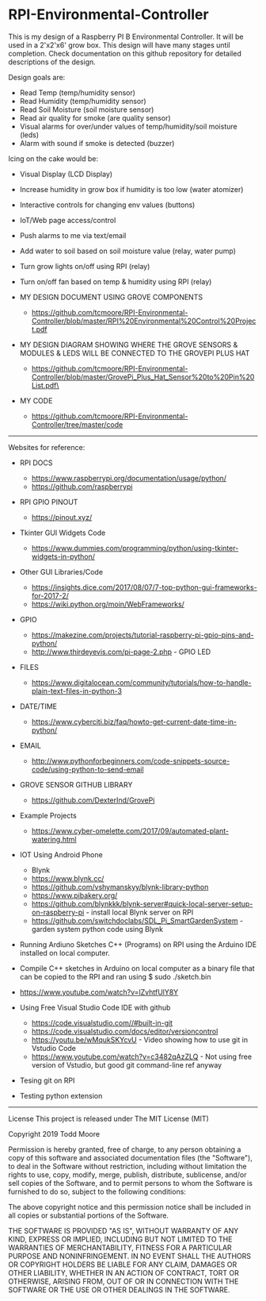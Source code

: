 # RPI-Environmental-Controller

This is my design of a Raspberry PI B Environmental Controller. It will be used in a 2'x2'x6' grow box.  This design will have many stages until completion.  Check documentation on this github repository for detailed descriptions of the design.

Design goals are:
- Read Temp (temp/humidity sensor)
- Read Humidity (temp/humidity sensor)
- Read Soil Moisture (soil moisture sensor)
- Read air quality for smoke (are quality sensor)
- Visual alarms for over/under values of temp/humidity/soil moisture (leds)
- Alarm with sound if smoke is detected (buzzer)

Icing on the cake would be:
- Visual Display (LCD Display)
- Increase humidity in grow box if humidity is too low (water atomizer)
- Interactive controls for changing env values (buttons)
- IoT/Web page access/control
- Push alarms to me via text/email
- Add water to soil based on soil moisture value (relay, water pump)
- Turn grow lights on/off using RPI (relay)
- Turn on/off fan based on temp & humidity using RPI (relay)

- MY DESIGN DOCUMENT USING GROVE COMPONENTS
  - https://github.com/tcmoore/RPI-Environmental-Controller/blob/master/RPI%20Environmental%20Control%20Project.pdf
  
- MY DESIGN DIAGRAM SHOWING WHERE THE GROVE SENSORS & MODULES & LEDS WILL BE CONNECTED TO THE GROVEPI PLUS HAT
  - https://github.com/tcmoore/RPI-Environmental-Controller/blob/master/GrovePi_Plus_Hat_Sensor%20to%20Pin%20List.pdf\
  
- MY CODE
  - https://github.com/tcmoore/RPI-Environmental-Controller/tree/master/code
__________________________________________________________________________________________________________________________

Websites for reference:

- RPI DOCS
  - https://www.raspberrypi.org/documentation/usage/python/
  - https://github.com/raspberrypi

- RPI GPIO PINOUT
  - https://pinout.xyz/
  
- Tkinter GUI Widgets Code
  - https://www.dummies.com/programming/python/using-tkinter-widgets-in-python/

- Other GUI Libraries/Code
  - https://insights.dice.com/2017/08/07/7-top-python-gui-frameworks-for-2017-2/
  - https://wiki.python.org/moin/WebFrameworks/
  
- GPIO
  - https://makezine.com/projects/tutorial-raspberry-pi-gpio-pins-and-python/
  - http://www.thirdeyevis.com/pi-page-2.php  - GPIO LED
  
- FILES
  - https://www.digitalocean.com/community/tutorials/how-to-handle-plain-text-files-in-python-3
  
- DATE/TIME
  - https://www.cyberciti.biz/faq/howto-get-current-date-time-in-python/
  
- EMAIL
  - http://www.pythonforbeginners.com/code-snippets-source-code/using-python-to-send-email

- GROVE SENSOR GITHUB LIBRARY
  - https://github.com/DexterInd/GrovePi
  
- Example Projects
  - https://www.cyber-omelette.com/2017/09/automated-plant-watering.html
  
- IOT Using Android Phone
  - Blynk
  - https://www.blynk.cc/
  - https://github.com/vshymanskyy/blynk-library-python
  - https://www.pibakery.org/
  - https://github.com/blynkkk/blynk-server#quick-local-server-setup-on-raspberry-pi    - install local Blynk server on RPI
  - https://github.com/switchdoclabs/SDL_Pi_SmartGardenSystem                           - garden system python code using Blynk

- Running Ardiuno Sketches C++ (Programs) on RPI using the Arduino IDE installed on local computer.
 - Compile C++ sketches in Arduino on local computer as a binary file that can be copied to the RPI and ran using $ sudo ./sketch.bin
 
 - https://www.youtube.com/watch?v=lZvhtfUlY8Y
 
- Using Free Visual Studio Code IDE with github
  - https://code.visualstudio.com//#built-in-git
  - https://code.visualstudio.com/docs/editor/versioncontrol
  - https://youtu.be/wMqukSKYcvU                    - Video showing how to use git in Vstudio Code
  - https://www.youtube.com/watch?v=c3482qAzZLQ     - Not using free version of Vstudio, but good git
                                                        command-line ref anyway

- Tesing git on RPI
- Testing python extension

__________________________________________________________________________________________________________________________

License
This project is released under The MIT License (MIT)

Copyright 2019 Todd Moore

Permission is hereby granted, free of charge, to any person obtaining a copy of this software and associated documentation files (the "Software"), to deal in the Software without restriction, including without limitation the rights to use, copy, modify, merge, publish, distribute, sublicense, and/or sell copies of the Software, and to permit persons to whom the Software is furnished to do so, subject to the following conditions:

The above copyright notice and this permission notice shall be included in all copies or substantial portions of the Software.

THE SOFTWARE IS PROVIDED "AS IS", WITHOUT WARRANTY OF ANY KIND, EXPRESS OR IMPLIED, INCLUDING BUT NOT LIMITED TO THE WARRANTIES OF MERCHANTABILITY, FITNESS FOR A PARTICULAR PURPOSE AND NONINFRINGEMENT. IN NO EVENT SHALL THE AUTHORS OR COPYRIGHT HOLDERS BE LIABLE FOR ANY CLAIM, DAMAGES OR OTHER LIABILITY, WHETHER IN AN ACTION OF CONTRACT, TORT OR OTHERWISE, ARISING FROM, OUT OF OR IN CONNECTION WITH THE SOFTWARE OR THE USE OR OTHER DEALINGS IN THE SOFTWARE.  
  
  
